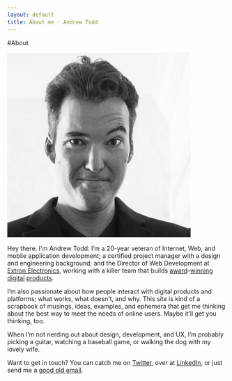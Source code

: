 ```yaml
---
layout: default
title: About me - Andrew Todd
---
```

#About

<img src="/img/andrew-todd.jpg" alt="Andrew Todd" title="Andrew Todd" class="floatright" />

Hey there. I'm Andrew Todd: I’m a 20-year veteran of Internet, Web, and mobile application development; a certified project manager with a design and engineering background; and the Director of Web Development at [Extron Electronics][1], working with a killer team that builds [award][2]–[winning][3] [digital][4] [products][5].

I’m also passionate about how people interact with digital products and platforms; what works, what doesn’t, and why. This site is kind of a scrapbook of musings, ideas, examples, and ephemera that get me thinking about the best way to meet the needs of online users. Maybe it’ll get you thinking, too.

When I’m not nerding out about design, development, and UX, I’m probably picking a guitar, watching a baseball game, or walking the dog with my lovely wife.

Want to get in touch? You can catch me on [Twitter][6], over at [LinkedIn][7], or just send me a [good old email][8].

[1]: http://www.extron.com/ "Extron Electronics"
[2]: http://www.extron.com/company/article.aspx?id=stellarserviceawardspr "Extron Wins Industry Awards for Exceptional Training, Web site, and Product Demos"
[3]: http://www.extron.com/company/article.aspx?id=NSCAAwards06 "Extron Receives Two Awards at NSCA"
[4]: http://www.avnetwork.com/latest/0013/which-av-manufacturers-and-distributors-provide-the-best-customer-training-and-support/92766 "Which AV Manufacturers and Distributors Provide the Best Customer Training and Support?"
[5]: http://www.ravepubs.com/rave-announces-winners-2014-readers-choice-awards/ "rAVe Announces Winners of our 2014 Reader’s Choice Awards"
[6]: http://twitter.com/drwtod "@drwtod"
[7]: http://www.linkedin.com/in/andrewtodd "Andrew Todd on LinkedIn"
[8]: mailto:drew@drwtod.com "drew@drwtod.com"